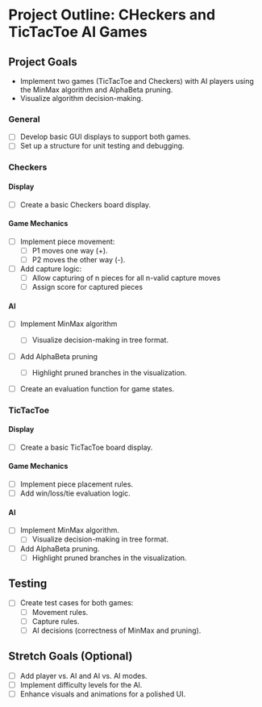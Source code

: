 # Project Outline: CHeckers and TicTacToe AI Games

## Project Goals
- Implement two games (TicTacToe and Checkers) with AI players using the MinMax algorithm and AlphaBeta pruning.
- Visualize algorithm decision-making.

### General
- [ ] Develop basic GUI displays to support both games.
- [ ] Set up a structure for unit testing and debugging.

### Checkers
#### Display
- [ ] Create a basic Checkers board display.


#### Game Mechanics
- [ ] Implement piece movement:
  - [ ] P1 moves one way (+).
  - [ ] P2 moves the other way (-).
- [ ] Add capture logic:
  - [ ] Allow capturing of n pieces for all n-valid capture moves 
  - [ ] Assign score for captured pieces

#### AI
- [ ] Implement MinMax algorithm
  - [ ] Visualize decision-making in tree format.
- [ ] Add AlphaBeta pruning
  - [ ] Highlight pruned branches in the visualization.
- [ ] Create an evaluation function for game states.


### TicTacToe
#### Display
- [ ] Create a basic TicTacToe board display.

#### Game Mechanics
- [ ] Implement piece placement rules.
- [ ] Add win/loss/tie evaluation logic.

#### AI
- [ ] Implement MinMax algorithm.
  - [ ] Visualize decision-making in tree format.
- [ ] Add AlphaBeta pruning.
  - [ ] Highlight pruned branches in the visualization.

## Testing
- [ ] Create test cases for both games:
  - [ ] Movement rules.
  - [ ] Capture rules.
  - [ ] AI decisions (correctness of MinMax and pruning).

## Stretch Goals (Optional)
- [ ] Add player vs. AI and AI vs. AI modes.
- [ ] Implement difficulty levels for the AI.
- [ ] Enhance visuals and animations for a polished UI.
